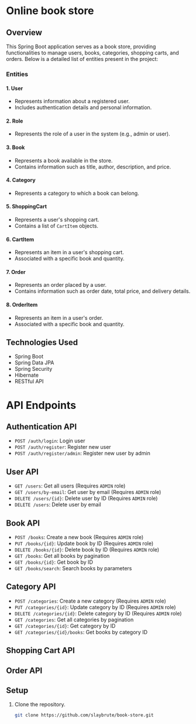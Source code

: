# Online book store

## Overview

This Spring Boot application serves as a book store, providing functionalities to manage users, books, categories, shopping carts, and orders. Below is a detailed list of entities present in the project:

### Entities

#### 1. User
- Represents information about a registered user.
- Includes authentication details and personal information.

#### 2. Role
- Represents the role of a user in the system (e.g., admin or user).

#### 3. Book
- Represents a book available in the store.
- Contains information such as title, author, description, and price.

#### 4. Category
- Represents a category to which a book can belong.

#### 5. ShoppingCart
- Represents a user's shopping cart.
- Contains a list of `CartItem` objects.

#### 6. CartItem
- Represents an item in a user's shopping cart.
- Associated with a specific book and quantity.

#### 7. Order
- Represents an order placed by a user.
- Contains information such as order date, total price, and delivery details.

#### 8. OrderItem
- Represents an item in a user's order.
- Associated with a specific book and quantity.

## Technologies Used
- Spring Boot
- Spring Data JPA
- Spring Security
- Hibernate
- RESTful API

# API Endpoints

## Authentication API

- `POST /auth/login`: Login user
- `POST /auth/register`: Register new user
- `POST /auth/register/admin`: Register new user by admin

## User API

- `GET /users`: Get all users (Requires `ADMIN` role)
- `GET /users/by-email`: Get user by email (Requires `ADMIN` role)
- `DELETE /users/{id}`: Delete user by ID (Requires `ADMIN` role)
- `DELETE /users`: Delete user by email

## Book API

- `POST /books`: Create a new book (Requires `ADMIN` role)
- `PUT /books/{id}`: Update book by ID (Requires `ADMIN` role)
- `DELETE /books/{id}`: Delete book by ID (Requires `ADMIN` role)
- `GET /books`: Get all books by pagination
- `GET /books/{id}`: Get book by ID
- `GET /books/search`: Search books by parameters

## Category API

- `POST /categories`: Create a new category (Requires `ADMIN` role)
- `PUT /categories/{id}`: Update category by ID (Requires `ADMIN` role)
- `DELETE /categories/{id}`: Delete category by ID (Requires `ADMIN` role)
- `GET /categories`: Get all categories by pagination
- `GET /categories/{id}`: Get category by ID
- `GET /categories/{id}/books`: Get books by category ID

## Shopping Cart API

## Order API

## Setup

1. Clone the repository.
   ```bash
   git clone https://github.com/slaybrute/book-store.git
